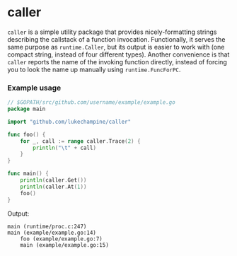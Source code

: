# caller #

`caller` is a simple utility package that provides nicely-formatting strings describing the callstack of a function invocation. Functionally, it serves the same purpose as `runtime.Caller`, but its output is easier to work with (one compact string, instead of four different types). Another convenience is that `caller` reports the name of the invoking function directly, instead of forcing you to look the name up manually using `runtime.FuncForPC`.

### Example usage ###

```go
// $GOPATH/src/github.com/username/example/example.go
package main

import "github.com/lukechampine/caller"

func foo() {
	for _, call := range caller.Trace(2) {
		println("\t" + call)
	}
}

func main() {
	println(caller.Get())
	println(caller.At(1))
	foo()
}
```

Output:
```
main (runtime/proc.c:247)
main (example/example.go:14)
	foo (example/example.go:7)
	main (example/example.go:15)
```
